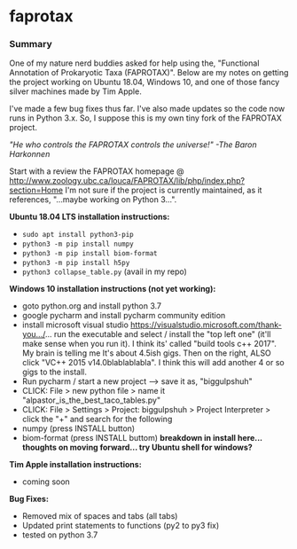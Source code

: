 # faprotax

### Summary

One of my nature nerd buddies asked for help using the, "Functional Annotation of Prokaryotic Taxa (FAPROTAX)". Below are my notes on getting the project working on Ubuntu 18.04, Windows 10, and one of those fancy silver machines made by Tim Apple.

I've made a few bug fixes thus far. I've also made updates so the code now runs in Python 3.x. So, I suppose this is my own tiny fork of the FAPROTAX project.

*"He who controls the FAPROTAX controls the universe!" -The Baron Harkonnen*

Start with a review the FAPROTAX homepage @ http://www.zoology.ubc.ca/louca/FAPROTAX/lib/php/index.php?section=Home I'm not sure if the project is currently maintained, as it references, "...maybe working on Python 3...".

**Ubuntu 18.04 LTS installation instructions:**
  - `sudo apt install python3-pip`
  - `python3 -m pip install numpy`
  - `python3 -m pip install biom-format`
  - `python3 -m pip install h5py`
  - `python3 collapse_table.py` (avail in my repo)


**Windows 10 installation instructions (not yet working):**
  - goto python.org and install python 3.7
  - google pycharm and install pycharm community edition
  - install microsoft visual studio https://visualstudio.microsoft.com/thank-you.../... run the executable and select / install the "top left one" (it'll make sense when you run it). I think its' called "build tools c++ 2017". My brain is telling me It's about 4.5ish gigs. Then on the right, ALSO click "VC++ 2015 v14.0blablablabla". I think this will add another 4 or so gigs to the install. 
  - Run pycharm / start a new project --> save it as, "biggulpshuh"
  - CLICK: File > new python file > name it "alpastor_is_the_best_taco_tables.py"
  - CLICK: File > Settings > Project: biggulpshuh > Project Interpreter > click the "+" and search for the following
  - numpy (press INSTALL button)
  - biom-format (press INSTALL buttom) **breakdown in install here... thoughts on moving forward... try Ubuntu shell for windows?**

**Tim Apple installation instructions:**
  - coming soon

**Bug Fixes:**
  - Removed mix of spaces and tabs (all tabs)
  - Updated print statements to functions (py2 to py3 fix)
  - tested on python 3.7

